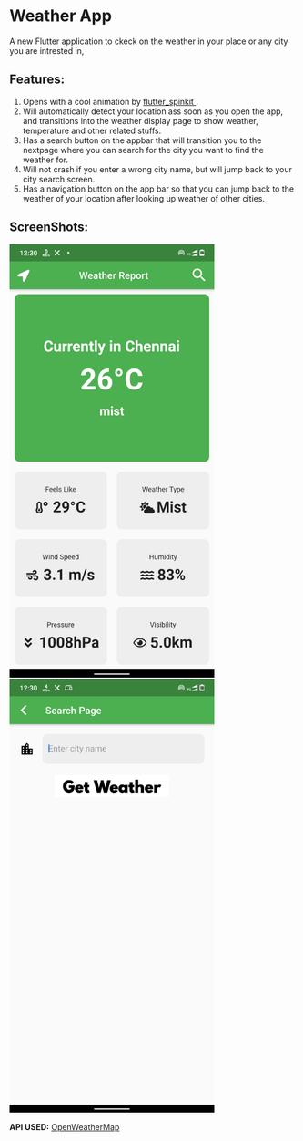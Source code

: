 # Weather App

A new Flutter application to ckeck on the weather in your place or any city you are intrested in,

## Features:
1. Opens with a cool animation by [flutter_spinkit ](https://pub.dev/packages/flutter_spinkit).
2. Will automatically detect your location ass soon as you open the app, and transitions into the weather display page to show weather, temperature and other related stuffs.
3. Has a search button on the appbar that will transition you to the nextpage where you can search for the city you want to find the weather for.
4. Will not crash if you enter a wrong city name, but will jump back to your city search screen.
5. Has a navigation button on the app bar so that you can jump back to the weather of your location after looking up weather of other cities.

## ScreenShots: 

<img src ="images/mainScreen.png" width = 360>  <img src ="images/searchPage.png" width = 360>

**API USED:** [OpenWeatherMap](https://openweathermap.org/)
